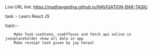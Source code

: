 Live URL link:
https://madhavgediya.github.io/NAVIGATION-BAR-TASK/

task :- Learn React JS

topic:-
        
        Make Task useState, useEffeces and fetch api online in jsonplaceholder show all data in app
        Make receipt task given by jay harpal

